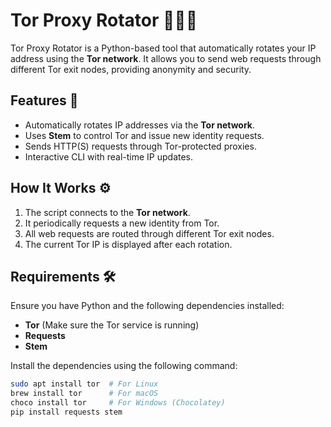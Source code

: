 # Tor Proxy Rotator 🕵️‍♂️🔄

Tor Proxy Rotator is a Python-based tool that automatically rotates your IP address using the **Tor network**. It allows you to send web requests through different Tor exit nodes, providing anonymity and security.

## Features 🚀

- Automatically rotates IP addresses via the **Tor network**.
- Uses **Stem** to control Tor and issue new identity requests.
- Sends HTTP(S) requests through Tor-protected proxies.
- Interactive CLI with real-time IP updates.

## How It Works ⚙️

1. The script connects to the **Tor network**.
2. It periodically requests a new identity from Tor.
3. All web requests are routed through different Tor exit nodes.
4. The current Tor IP is displayed after each rotation.

## Requirements 🛠️

Ensure you have Python and the following dependencies installed:

- **Tor** (Make sure the Tor service is running)
- **Requests**
- **Stem**

Install the dependencies using the following command:

```bash
sudo apt install tor  # For Linux
brew install tor      # For macOS
choco install tor     # For Windows (Chocolatey)
pip install requests stem
```
